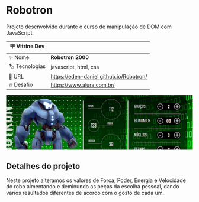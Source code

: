 # Robotron

Projeto desenvolvido durante o curso de manipulação de DOM com JavaScript.

| :placard: Vitrine.Dev |     |
| -------------  | --- |
| :sparkles: Nome        | **Robotron 2000**
| :label: Tecnologias | javascript, html, css
| :rocket: URL         | https://eden-daniel.github.io/Robotron/
| :fire: Desafio     | https://www.alura.com.br/

<!-- Inserir imagem com a #vitrinedev ao final do link -->
![](https://raw.githubusercontent.com/Eden-Daniel/Robotron/main/capa-vitrinedev.png)

## Detalhes do projeto
Neste projeto alteramos os valores de Força, Poder, Energia e Velocidade do robo almentando e deminundo as peças da escolha pessoal, dando varios resultados diferentes de acordo com o gosto de cada um. 
